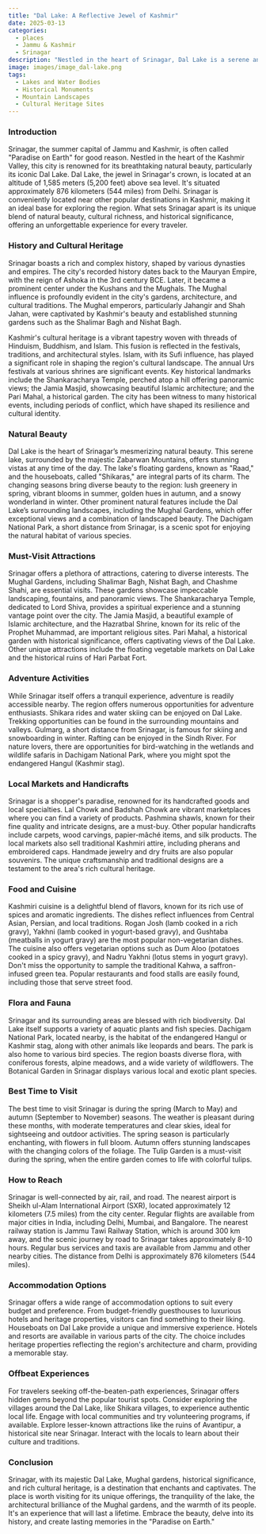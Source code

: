 ```yaml
---
title: "Dal Lake: A Reflective Jewel of Kashmir"
date: 2025-03-13
categories:
  - places
  - Jammu & Kashmir
  - Srinagar
description: "Nestled in the heart of Srinagar, Dal Lake is a serene and picturesque water body that captivates visitors with its vibrant houseboats, lush green surroundings, and stunning views of the Kashmiri landscape. It is one of the most iconic tourist destinations in India, offering boat rides, water sports, and a chance to experience the unique culture of Jammu & Kashmir."
image: images/image_dal-lake.png
tags: 
  - Lakes and Water Bodies
  - Historical Monuments
  - Mountain Landscapes
  - Cultural Heritage Sites
---
```



### **Introduction**

Srinagar, the summer capital of Jammu and Kashmir, is often called "Paradise on Earth" for good reason. Nestled in the heart of the Kashmir Valley, this city is renowned for its breathtaking natural beauty, particularly its iconic Dal Lake.  Dal Lake, the jewel in Srinagar's crown, is located at an altitude of 1,585 meters (5,200 feet) above sea level. It's situated approximately 876 kilometers (544 miles) from Delhi.  Srinagar is conveniently located near other popular destinations in Kashmir, making it an ideal base for exploring the region. What sets Srinagar apart is its unique blend of natural beauty,  cultural richness, and historical significance, offering an unforgettable experience for every traveler.

### **History and Cultural Heritage**

Srinagar boasts a rich and complex history, shaped by various dynasties and empires. The city's recorded history dates back to the Mauryan Empire, with the reign of Ashoka in the 3rd century BCE.  Later, it became a prominent center under the Kushans and the Mughals.  The Mughal influence is profoundly evident in the city's gardens, architecture, and cultural traditions. The Mughal emperors, particularly Jahangir and Shah Jahan, were captivated by Kashmir's beauty and established stunning gardens such as the Shalimar Bagh and Nishat Bagh. 

Kashmir's cultural heritage is a vibrant tapestry woven with threads of Hinduism, Buddhism, and Islam. This fusion is reflected in the festivals, traditions, and architectural styles.  Islam, with its Sufi influence, has played a significant role in shaping the region's cultural landscape. The annual Urs festivals at various shrines are significant events.  Key historical landmarks include the Shankaracharya Temple, perched atop a hill offering panoramic views; the Jamia Masjid, showcasing beautiful Islamic architecture; and the Pari Mahal, a historical garden.  The city has been witness to many historical events, including periods of conflict, which have shaped its resilience and cultural identity.

### **Natural Beauty**

Dal Lake is the heart of Srinagar’s mesmerizing natural beauty.    This serene lake, surrounded by the majestic Zabarwan Mountains, offers stunning vistas at any time of the day. The lake's floating gardens, known as "Raad," and the houseboats, called "Shikaras," are integral parts of its charm.  The changing seasons bring diverse beauty to the region: lush greenery in spring, vibrant blooms in summer,  golden hues in autumn, and a snowy wonderland in winter. Other prominent natural features include the Dal Lake’s surrounding landscapes, including the Mughal Gardens, which offer exceptional views and a combination of landscaped beauty.  The Dachigam National Park, a short distance from Srinagar, is a scenic spot for enjoying the natural habitat of various species.

### **Must-Visit Attractions**

Srinagar offers a plethora of attractions, catering to diverse interests. The Mughal Gardens, including Shalimar Bagh, Nishat Bagh, and Chashme Shahi, are essential visits.  These gardens showcase impeccable landscaping, fountains, and panoramic views. The Shankaracharya Temple, dedicated to Lord Shiva, provides a spiritual experience and a stunning vantage point over the city. The Jamia Masjid, a beautiful example of Islamic architecture, and the Hazratbal Shrine, known for its relic of the Prophet Muhammad, are important religious sites. Pari Mahal, a historical garden with historical significance, offers captivating views of the Dal Lake. Other unique attractions include the floating vegetable markets on Dal Lake and the historical ruins of Hari Parbat Fort.

### **Adventure Activities**

While Srinagar itself offers a tranquil experience, adventure is readily accessible nearby. The region offers numerous opportunities for adventure enthusiasts. Shikara rides and water skiing can be enjoyed on Dal Lake.    Trekking opportunities can be found in the surrounding mountains and valleys.  Gulmarg, a short distance from Srinagar, is famous for skiing and snowboarding in winter.  Rafting can be enjoyed in the Sindh River. For nature lovers, there are opportunities for bird-watching in the wetlands and wildlife safaris in Dachigam National Park, where you might spot the endangered Hangul (Kashmir stag).

### **Local Markets and Handicrafts**

Srinagar is a shopper's paradise, renowned for its handcrafted goods and local specialties.  Lal Chowk and Badshah Chowk are vibrant marketplaces where you can find a variety of products.   Pashmina shawls, known for their fine quality and intricate designs, are a must-buy.  Other popular handicrafts include carpets, wood carvings, papier-mâché items, and silk products.   The local markets also sell traditional Kashmiri attire, including pherans and embroidered caps.  Handmade jewelry and dry fruits are also popular souvenirs. The unique craftsmanship and traditional designs are a testament to the area's rich cultural heritage.

### **Food and Cuisine**

Kashmiri cuisine is a delightful blend of flavors, known for its rich use of spices and aromatic ingredients.  The dishes reflect influences from Central Asian, Persian, and local traditions. Rogan Josh (lamb cooked in a rich gravy), Yakhni (lamb cooked in yogurt-based gravy), and Gushtaba (meatballs in yogurt gravy) are the most popular non-vegetarian dishes.  The cuisine also offers vegetarian options such as Dum Aloo (potatoes cooked in a spicy gravy), and Nadru Yakhni (lotus stems in yogurt gravy).  Don't miss the opportunity to sample the traditional Kahwa, a saffron-infused green tea. Popular restaurants and food stalls are easily found, including those that serve street food.

### **Flora and Fauna**

Srinagar and its surrounding areas are blessed with rich biodiversity.  Dal Lake itself supports a variety of aquatic plants and fish species.  Dachigam National Park, located nearby, is the habitat of the endangered Hangul or Kashmir stag, along with other animals like leopards and bears.  The park is also home to various bird species. The region boasts diverse flora, with coniferous forests, alpine meadows, and a wide variety of wildflowers.   The Botanical Garden in Srinagar displays various local and exotic plant species.

### **Best Time to Visit**

The best time to visit Srinagar is during the spring (March to May) and autumn (September to November) seasons. The weather is pleasant during these months, with moderate temperatures and clear skies, ideal for sightseeing and outdoor activities.   The spring season is particularly enchanting, with flowers in full bloom.  Autumn offers stunning landscapes with the changing colors of the foliage. The Tulip Garden is a must-visit during the spring, when the entire garden comes to life with colorful tulips.

### **How to Reach**

Srinagar is well-connected by air, rail, and road. The nearest airport is Sheikh ul-Alam International Airport (SXR), located approximately 12 kilometers (7.5 miles) from the city center. Regular flights are available from major cities in India, including Delhi, Mumbai, and Bangalore. The nearest railway station is Jammu Tawi Railway Station, which is around 300 km away, and the scenic journey by road to Srinagar takes approximately 8-10 hours.  Regular bus services and taxis are available from Jammu and other nearby cities.  The distance from Delhi is approximately 876 kilometers (544 miles).

### **Accommodation Options**

Srinagar offers a wide range of accommodation options to suit every budget and preference. From budget-friendly guesthouses to luxurious hotels and heritage properties, visitors can find something to their liking.  Houseboats on Dal Lake provide a unique and immersive experience.   Hotels and resorts are available in various parts of the city. The choice includes heritage properties reflecting the region's architecture and charm, providing a memorable stay.

### **Offbeat Experiences**

For travelers seeking off-the-beaten-path experiences, Srinagar offers hidden gems beyond the popular tourist spots. Consider exploring the villages around the Dal Lake, like Shikara villages, to experience authentic local life.  Engage with local communities and try volunteering programs, if available. Explore lesser-known attractions like the ruins of Avantipur, a historical site near Srinagar.   Interact with the locals to learn about their culture and traditions.

### **Conclusion**

Srinagar, with its majestic Dal Lake, Mughal gardens, historical significance, and rich cultural heritage, is a destination that enchants and captivates.  The place is worth visiting for its unique offerings, the tranquility of the lake, the architectural brilliance of the Mughal gardens, and the warmth of its people. It's an experience that will last a lifetime. Embrace the beauty, delve into its history, and create lasting memories in the "Paradise on Earth."


